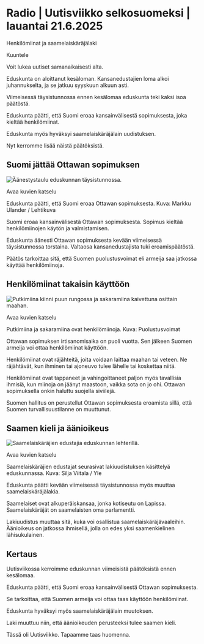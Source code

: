 # Radio | Uutisviikko selkosuomeksi | lauantai 21.6.2025

Henkilömiinat ja saamelaiskäräjälaki

Kuuntele

Voit lukea uutiset samanaikaisesti alta.

Eduskunta on aloittanut kesäloman. Kansanedustajien loma alkoi juhannukselta, ja se jatkuu syyskuun alkuun asti.

Viimeisessä täysistunnossa ennen kesälomaa eduskunta teki kaksi isoa päätöstä.

Eduskunta päätti, että Suomi eroaa kansainvälisestä sopimuksesta, joka kieltää henkilömiinat.

Eduskunta myös hyväksyi saamelaiskäräjälain uudistuksen.

Nyt kerromme lisää näistä päätöksistä.

## Suomi jättää Ottawan sopimuksen

![Äänestystaulu eduskunnan täysistunnossa.](https://images.cdn.yle.fi/image/upload/c_crop,h_2880,w_5120,x_0,y_205/ar_1.7777777777777777,c_fill,g_faces,h_431,w_767/dpr_1.0/q_auto:eco/f_auto/fl_lossy/v1750325035/39-14835926853d7013c4a2)

Avaa kuvien katselu

Eduskunta päätti, että Suomi eroaa Ottawan sopimuksesta. Kuva: Markku Ulander / Lehtikuva

Suomi eroaa kansainvälisestä Ottawan sopimuksesta. Sopimus kieltää henkilömiinojen käytön ja valmistamisen.

Eduskunta äänesti Ottawan sopimuksesta kevään viimeisessä täysistunnossa torstaina. Valtaosa kansanedustajista tuki eroamispäätöstä.

Päätös tarkoittaa sitä, että Suomen puolustusvoimat eli armeija saa jatkossa käyttää henkilömiinoja.

## Henkilömiinat takaisin käyttöön

![Putkimiina kiinni puun rungossa ja sakaramiina kaivettuna osittain maahan.](https://images.cdn.yle.fi/image/upload/c_crop,h_675,w_1199,x_0,y_0/ar_1.7777777777777777,c_fill,g_faces,h_431,w_767/dpr_1.0/q_auto:eco/f_auto/fl_lossy/v1732546751/39-138531467446f3244d61)

Avaa kuvien katselu

Putkimiina ja sakaramiina ovat henkilömiinoja.  Kuva: Puolustusvoimat

Ottawan sopimuksen irtisanomisaika on puoli vuotta. Sen jälkeen Suomen armeija voi ottaa henkilömiinat käyttöön.

Henkilömiinat ovat räjähteitä, joita voidaan laittaa maahan tai veteen. Ne räjähtävät, kun ihminen tai ajoneuvo tulee lähelle tai koskettaa niitä.

Henkilömiinat ovat tappaneet ja vahingoittaneet paljon myös tavallisia ihmisiä, kun miinoja on jäänyt maastoon, vaikka sota on jo ohi. Ottawan sopimuksella onkin haluttu suojella siviilejä.

Suomen hallitus on perustellut Ottawan sopimuksesta eroamista sillä, että Suomen turvallisuustilanne on muuttunut.

## Saamen kieli ja äänioikeus

![Saamelaiskäräjien edustajia eduskunnan lehterillä.](https://images.cdn.yle.fi/image/upload/c_crop,h_3287,w_5845,x_0,y_369/ar_1.7777777777777777,c_fill,g_faces,h_431,w_767/dpr_1.0/q_auto:eco/f_auto/fl_lossy/v1750160424/39-1482396685153d0dd5e2)

Avaa kuvien katselu

Saamelaiskäräjien edustajat seurasivat lakiuudistuksen käsittelyä eduskunnassa. Kuva: Silja Viitala / Yle

Eduskunta päätti kevään viimeisessä täysistunnossa myös muuttaa saamelaiskäräjälakia.

Saamelaiset ovat alkuperäiskansaa, jonka kotiseutu on Lapissa. Saamelaiskäräjät on saamelaisten oma parlamentti.

Lakiuudistus muuttaa sitä, kuka voi osallistua saamelaiskäräjävaaleihin. Äänioikeus on jatkossa ihmisellä, jolla on edes yksi saamenkielinen lähisukulainen.

## Kertaus

Uutisviikossa kerroimme eduskunnan viimeisistä päätöksistä ennen kesälomaa.

Eduskunta päätti, että Suomi eroaa kansainvälisestä Ottawan sopimuksesta.

Se tarkoittaa, että Suomen armeija voi ottaa taas käyttöön henkilömiinat.

Eduskunta hyväksyi myös saamelaiskäräjälain muutoksen.

Laki muuttuu niin, että äänioikeuden perusteeksi tulee saamen kieli.

Tässä oli Uutisviikko. Tapaamme taas huomenna.
